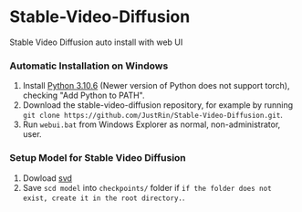 # Stable-Video-Diffusion
Stable Video Diffusion auto install with web UI

### Automatic Installation on Windows
1. Install [Python 3.10.6](https://www.python.org/downloads/release/python-3106/) (Newer version of Python does not support torch), checking "Add Python to PATH".
2. Download the stable-video-diffusion repository, for example by running `git clone https://github.com/JustRin/Stable-Video-Diffusion.git`.
3. Run `webui.bat` from Windows Explorer as normal, non-administrator, user.

### Setup Model for Stable Video Diffusion
1. Dowload [svd](https://huggingface.co/stabilityai/stable-video-diffusion-img2vid/resolve/main/svd.safetensors?download=true)
2. Save `scd model` into `checkpoints/` folder if `if the folder does not exist, create it in the root directory.`.
